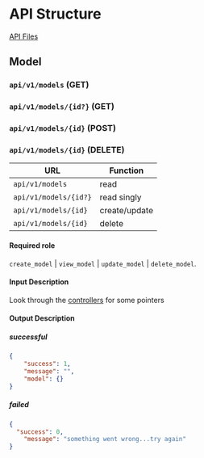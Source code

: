 # API Structure

[API Files](routes/api.php)

## Model

### `api/v1/models` (GET)
### `api/v1/models/{id?}` (GET)
### `api/v1/models/{id}` (POST)
### `api/v1/models/{id}` (DELETE)

| URL                    | Function             |
| ---------------------- | -------------------- |
| `api/v1/models`     | read |
| `api/v1/models/{id?}`     | read singly |
| `api/v1/models/{id}`     | create/update |
| `api/v1/models/{id}`     | delete |

#### Required role

`create_model` | `view_model` | `update_model` | `delete_model`.

#### Input Description

Look through the [controllers](app/Http/Controllers) for some pointers

#### Output Description

##### successful

```json
{
	"success": 1,
	"message": "",
	"model": {}
}
```

##### failed

```json
{
  "success": 0,
	"message": "something went wrong...try again"
}
```

